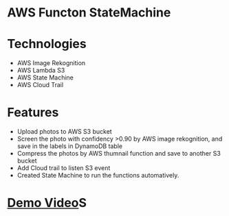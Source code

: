 # AWS Functon StateMachine
# Technologies
* AWS Image Rekognition
* AWS Lambda S3
* AWS State Machine
* AWS Cloud Trail
# Features
* Upload photos to AWS S3 bucket
* Screen the photo with confidency >0.90 by  AWS image rekognition, and save in the labels in DynamoDB table
* Compress the photos by AWS thumnail function and save to another S3 bucket
* Add Cloud trail to listen S3 event
* Created State Machine to run the functions automatively.

# [Demo Video](https://github.com/lipingwucs/AWSFunctonStateMachine/blob/main/COMP306_Lab4_LipingWu.mp4)S
